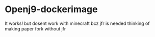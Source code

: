 # Openj9-dockerimage
It works! but dosent work with minecraft bcz jfr is needed thinking of making paper fork without jfr
